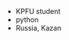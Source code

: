 - KPFU student
- python
- Russia, Kazan

<!---
klaym3r/klaym3r is a ✨ special ✨ repository because its `README.md` (this file) appears on your GitHub profile.
You can click the Preview link to take a look at your changes.
--->
